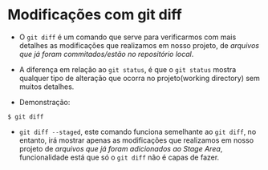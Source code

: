 # Modificações com git diff

* O `git diff` é um comando que serve para verificarmos com mais detalhes as modificações que realizamos em nosso projeto, de _arquivos que já foram commitados/estão no repositório local_.

* A diferença em relação ao `git status`, é que o `git status` mostra qualquer tipo de alteração que ocorra no projeto(working directory) sem muitos detalhes.

* Demonstração: 
```
$ git diff
```

* `git diff --staged`, este comando funciona semelhante ao `git diff`, no entanto, irá mostrar apenas as modificações que realizamos em nosso projeto de _arquivos que já foram adicionados ao Stage Area_, funcionalidade está que só o `git diff` não é capas de fazer.